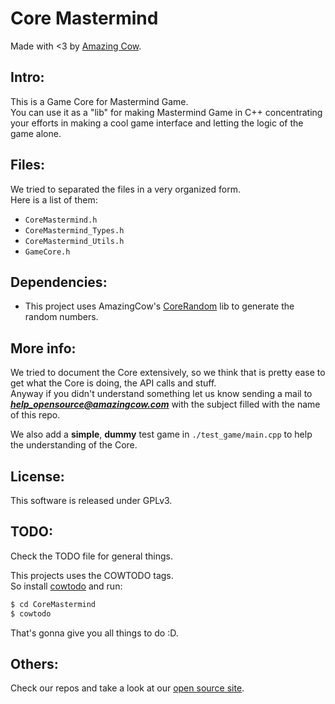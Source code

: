 Core Mastermind 
====
Made with <3 by [Amazing Cow](http://www.amazingcow.com).

<!-- ####################################################################### -->
<!-- ####################################################################### -->

## Intro:

This is a Game Core for Mastermind Game.   
You can use it as a "lib" for making Mastermind Game in C++ concentrating 
your efforts in making a cool game interface and letting the logic of the 
game alone.



<!-- ####################################################################### -->
<!-- ####################################################################### -->

## Files:

We tried to separated the files in a very organized form.   
Here is a list of them:

* ```CoreMastermind.h```
* ```CoreMastermind_Types.h```
* ```CoreMastermind_Utils.h```
* ```GameCore.h```



<!-- ####################################################################### -->
<!-- ####################################################################### -->

## Dependencies:

* This project uses AmazingCow's [CoreRandom](http://www.github.com/AmazingCow-Game-Core/CoreRandom)
  lib to generate the random numbers.



<!-- ####################################################################### -->
<!-- ####################################################################### -->

## More info:

We tried to document the Core extensively, so we think that is pretty ease to 
get what the Core is doing, the API calls and stuff.   
Anyway if you didn't understand something let us know sending a mail to 
***help_opensource@amazingcow.com***  with the subject filled with the
name of this repo.

We also add a **simple**, **dummy** test game in ```./test_game/main.cpp``` to 
help the understanding of the Core.



<!-- ####################################################################### -->
<!-- ####################################################################### -->

## License:

This software is released under GPLv3.



<!-- ####################################################################### -->
<!-- ####################################################################### -->

## TODO:

Check the TODO file for general things.

This projects uses the COWTODO tags.   
So install [cowtodo](http://www.github.com/AmazingCow-Tools/COWTODO.html) and run:

``` bash
$ cd CoreMastermind
$ cowtodo 
```

That's gonna give you all things to do :D.



<!-- ####################################################################### -->
<!-- ####################################################################### -->

## Others:

Check our repos and take a look at our [open source site](http://opensource.amazingcow.com).
